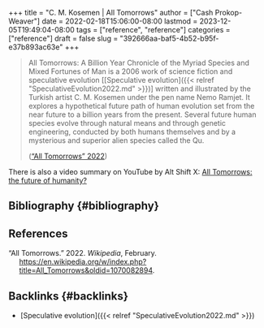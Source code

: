 +++
title = "C. M. Kosemen | All Tomorrows"
author = ["Cash Prokop-Weaver"]
date = 2022-02-18T15:06:00-08:00
lastmod = 2023-12-05T19:49:04-08:00
tags = ["reference", "reference"]
categories = ["reference"]
draft = false
slug = "392666aa-baf5-4b52-b95f-e37b893ac63e"
+++

> All Tomorrows: A Billion Year Chronicle of the Myriad Species and Mixed Fortunes of Man is a 2006 work of science fiction and speculative evolution [[Speculative evolution]({{< relref "SpeculativeEvolution2022.md" >}})] written and illustrated by the Turkish artist C. M. Kosemen under the pen name Nemo Ramjet. It explores a hypothetical future path of human evolution set from the near future to a billion years from the present. Several future human species evolve through natural means and through genetic engineering, conducted by both humans themselves and by a mysterious and superior alien species called the Qu.
>
> (<a href="#citeproc_bib_item_1">“All Tomorrows” 2022</a>)

There is also a video summary on YouTube by Alt Shift X: [All Tomorrows: the future of humanity?](https://youtube.com/watch?v=imNtSPM3-r4)


## Bibliography {#bibliography}

## References

<style>.csl-entry{text-indent: -1.5em; margin-left: 1.5em;}</style><div class="csl-bib-body">
  <div class="csl-entry"><a id="citeproc_bib_item_1"></a>“All Tomorrows.” 2022. <i>Wikipedia</i>, February. <a href="https://en.wikipedia.org/w/index.php?title=All_Tomorrows&oldid=1070082894">https://en.wikipedia.org/w/index.php?title=All_Tomorrows&#38;oldid=1070082894</a>.</div>
</div>


## Backlinks {#backlinks}

-   [Speculative evolution]({{< relref "SpeculativeEvolution2022.md" >}})
